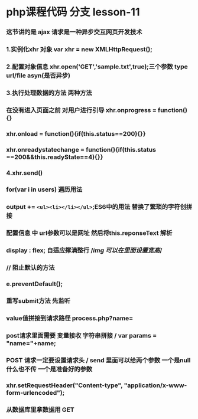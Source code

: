 # php课程代码  分支 lesson-11

### 这节讲的是 ajax 请求是一种异步交互网页开发技术

###  1.实例化xhr 对象 var xhr = new XMLHttpRequest();
###  2.配置对象信息 xhr.open('GET','sample.txt',true);三个参数 type url/file asyn(是否异步)
###  3.执行处理数据的方法 两种方法 
###  在没有进入页面之前 对用户进行引导 xhr.onprogress = function(){}
###  xhr.onload = function(){if(this.status==200){}}
###  xhr.onreadystatechange = function(){if(this.status ==200&&this.readyState==4){}}
###   4.xhr.send()

###   for(var i in users) 遍历用法

###   output += `<ul><li></li></ul>`;ES6中的用法 替换了繁琐的字符创拼接

###   配置信息 中 url参数可以是网址 然后将this.reponseText 解析 

### display : flex; 自适应撑满整行 /*img 可以在里面设置宽高*/

###  // 阻止默认的方法
###		e.preventDefault();

###   重写submit方法 先监听

###   value值拼接到请求路径 process.php?name=

###        post请求里面需要 变量接收 字符串拼接 / var params = "name="+name;

###    POST 请求一定要设置请求头 / send 里面可以给两个参数 一个是null 什么也不传 一个是准备好的参数
###	     xhr.setRequestHeader("Content-type", "application/x-www-form-urlencoded");

### 从数据库里拿数据用 GET
         